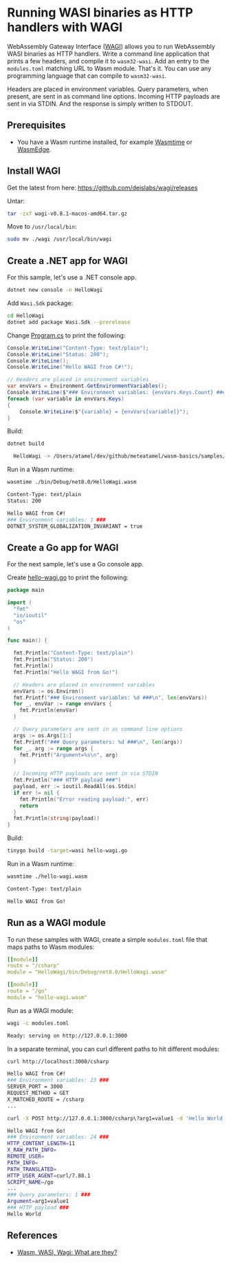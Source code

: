 # Running WASI binaries as HTTP handlers with WAGI

WebAssembly Gateway Interface ([WAGI](https://github.com/deislabs/wagi)) allows
you to run WebAssembly WASI binaries as HTTP handlers. Write a command line
application that prints a few headers, and compile it to `wasm32-wasi`. Add an
entry to the `modules.toml` matching URL to Wasm module. That's it. You can use
any programming language that can compile to `wasm32-wasi`.

Headers are placed in environment variables. Query parameters, when present, are
sent in as command line options. Incoming HTTP payloads are sent in via STDIN.
And the response is simply written to STDOUT.

## Prerequisites

* You have a Wasm runtime installed, for example
  [Wasmtime](https://wasmtime.dev/) or
  [WasmEdge](https://wasmedge.org/book/en/quick_start/install.html).

## Install WAGI

Get the latest from here: https://github.com/deislabs/wagi/releases

Untar:

```sh
tar -zxf wagi-v0.8.1-macos-amd64.tar.gz
```

Move to `/usr/local/bin`:

```sh
sudo mv ./wagi /usr/local/bin/wagi
```

## Create a .NET app for WAGI

For this sample, let's use a .NET console app.

```sh
dotnet new console -n HelloWagi
```

Add `Wasi.Sdk` package:

```sh
cd HelloWagi
dotnet add package Wasi.Sdk --prerelease
```

Change [Program.cs](./HelloWagi/Program.cs) to print the following:

```csharp
Console.WriteLine("Content-Type: text/plain");
Console.WriteLine("Status: 200");
Console.WriteLine();
Console.WriteLine("Hello WAGI from C#!");

// Headers are placed in environment variables
var envVars = Environment.GetEnvironmentVariables();
Console.WriteLine($"### Environment variables: {envVars.Keys.Count} ###");
foreach (var variable in envVars.Keys)
{
    Console.WriteLine($"{variable} = {envVars[variable]}");
}
```

Build:

```sh
dotnet build

  HelloWagi -> /Users/atamel/dev/github/meteatamel/wasm-basics/samples/hello-wagi/HelloWagi/bin/Debug/net8.0/HelloWagi.wasm
```

Run in a Wasm runtime:

```sh
wasmtime ./bin/Debug/net8.0/HelloWagi.wasm

Content-Type: text/plain
Status: 200

Hello WAGI from C#!
### Environment variables: 1 ###
DOTNET_SYSTEM_GLOBALIZATION_INVARIANT = true
```

## Create a Go app for WAGI

For the next sample, let's use a Go console app.

Create [hello-wagi.go](./hello-wagi.go) to print the following:

```go
package main

import (
  "fmt"
  "io/ioutil"
  "os"
)

func main() {

  fmt.Println("Content-Type: text/plain")
  fmt.Println("Status: 200")
  fmt.Println()
  fmt.Println("Hello WAGI from Go!")

  // Headers are placed in environment variables
  envVars := os.Environ()
  fmt.Printf("### Environment variables: %d ###\n", len(envVars))
  for _, envVar := range envVars {
    fmt.Println(envVar)
  }

  // Query parameters are sent in as command line options
  args := os.Args[1:]
  fmt.Printf("### Query parameters: %d ###\n", len(args))
  for _, arg := range args {
    fmt.Printf("Argument=%s\n", arg)
  }

  // Incoming HTTP payloads are sent in via STDIN
  fmt.Println("### HTTP payload ###")
  payload, err := ioutil.ReadAll(os.Stdin)
  if err != nil {
    fmt.Println("Error reading payload:", err)
    return
  }
  fmt.Println(string(payload))
}
```

Build:

```sh
tinygo build -target=wasi hello-wagi.go
```

Run in a Wasm runtime:

```sh
wasmtime ./hello-wagi.wasm

Content-Type: text/plain

Hello WAGI from Go!
```

## Run as a WAGI module

To run these samples with WAGI, create a simple `modules.toml` file that maps
paths to Wasm modules:

```yaml
[[module]]
route = "/csharp"
module = "HelloWagi/bin/Debug/net8.0/HelloWagi.wasm"

[[module]]
route = "/go"
module = "hello-wagi.wasm"
```

Run as a WAGI module:

```sh
wagi -c modules.toml

Ready: serving on http://127.0.0.1:3000
```

In a separate terminal, you can curl different paths to hit different modules:

```sh
curl http://localhost:3000/csharp

Hello WAGI from C#!
### Environment variables: 23 ###
SERVER_PORT = 3000
REQUEST_METHOD = GET
X_MATCHED_ROUTE = /csharp
...
```

```sh
curl -X POST http://127.0.0.1:3000/csharp\?arg1=value1 -d 'Hello World'

Hello WAGI from Go!
### Environment variables: 24 ###
HTTP_CONTENT_LENGTH=11
X_RAW_PATH_INFO=
REMOTE_USER=
PATH_INFO=
PATH_TRANSLATED=
HTTP_USER_AGENT=curl/7.88.1
SCRIPT_NAME=/go
...
### Query parameters: 1 ###
Argument=arg1=value1
### HTTP payload ###
Hello World
```

## References

* [Wasm, WASI, Wagi: What are they?](hhttps://www.fermyon.com/blog/wasm-wasi-wagi)
